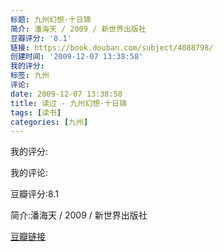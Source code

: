 ```yaml
---
标题: 九州幻想·十日锦
简介: 潘海天 / 2009 / 新世界出版社
豆瓣评分: '8.1'
链接: https://book.douban.com/subject/4088798/
创建时间: '2009-12-07 13:38:58'
我的评分:
标签: 九州
评论:
date: 2009-12-07 13:38:58
title: 读过 - 九州幻想·十日锦
tags: [读书]
categories: [九州]
---
```


我的评分:

我的评论:

豆瓣评分:8.1

简介:潘海天 / 2009 / 新世界出版社

[豆瓣链接](https://book.douban.com/subject/4088798/)

